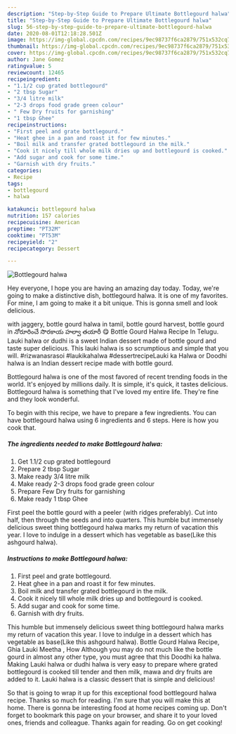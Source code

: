 ```yaml
---
description: "Step-by-Step Guide to Prepare Ultimate Bottlegourd halwa"
title: "Step-by-Step Guide to Prepare Ultimate Bottlegourd halwa"
slug: 56-step-by-step-guide-to-prepare-ultimate-bottlegourd-halwa
date: 2020-08-01T12:18:28.501Z
image: https://img-global.cpcdn.com/recipes/9ec98737f6ca2879/751x532cq70/bottlegourd-halwa-recipe-main-photo.jpg
thumbnail: https://img-global.cpcdn.com/recipes/9ec98737f6ca2879/751x532cq70/bottlegourd-halwa-recipe-main-photo.jpg
cover: https://img-global.cpcdn.com/recipes/9ec98737f6ca2879/751x532cq70/bottlegourd-halwa-recipe-main-photo.jpg
author: Jane Gomez
ratingvalue: 5
reviewcount: 12465
recipeingredient:
- "1.1/2 cup grated bottlegourd"
- "2 tbsp Sugar"
- "3/4 litre milk"
- "2-3 drops food grade green colour"
- " Few Dry fruits for garnishing"
- "1 tbsp Ghee"
recipeinstructions:
- "First peel and grate bottlegourd."
- "Heat ghee in a pan and roast it for few minutes."
- "Boil milk and transfer grated bottlegourd in the milk."
- "Cook it nicely till whole milk dries up and bottlegourd is cooked."
- "Add sugar and cook for some time."
- "Garnish with dry fruits."
categories:
- Recipe
tags:
- bottlegourd
- halwa

katakunci: bottlegourd halwa 
nutrition: 157 calories
recipecuisine: American
preptime: "PT32M"
cooktime: "PT53M"
recipeyield: "2"
recipecategory: Dessert

---
```



![Bottlegourd halwa](https://img-global.cpcdn.com/recipes/9ec98737f6ca2879/751x532cq70/bottlegourd-halwa-recipe-main-photo.jpg)

Hey everyone, I hope you are having an amazing day today. Today, we're going to make a distinctive dish, bottlegourd halwa. It is one of my favorites. For mine, I am going to make it a bit unique. This is gonna smell and look delicious.

with jaggery, bottle gourd halwa in tamil, bottle gourd harvest, bottle gourd in నోరూరించే సొరకాయ హల్వా తయారీ 😋 Bottle Gourd Halwa Recipe In Telugu. Lauki halwa or dudhi is a sweet Indian dessert made of bottle gourd and taste super delicious. This lauki halwa is so scrumptious and simple that you will. #rizwanasrasoi #laukikahalwa #dessertrecipeLauki ka Halwa or Doodhi halwa is an Indian dessert recipe made with bottle gourd.

Bottlegourd halwa is one of the most favored of recent trending foods in the world. It's enjoyed by millions daily. It is simple, it's quick, it tastes delicious. Bottlegourd halwa is something that I've loved my entire life. They're fine and they look wonderful.


To begin with this recipe, we have to prepare a few ingredients. You can have bottlegourd halwa using 6 ingredients and 6 steps. Here is how you cook that.

<!--inarticleads1-->

##### The ingredients needed to make Bottlegourd halwa:

1. Get 1.1/2 cup grated bottlegourd
1. Prepare 2 tbsp Sugar
1. Make ready 3/4 litre milk
1. Make ready 2-3 drops food grade green colour
1. Prepare  Few Dry fruits for garnishing
1. Make ready 1 tbsp Ghee


First peel the bottle gourd with a peeler (with ridges preferably). Cut into half, then through the seeds and into quarters. This humble but immensely delicious sweet thing bottlegourd halwa marks my return of vacation this year. I love to indulge in a dessert which has vegetable as base(Like this ashgourd halwa). 

<!--inarticleads2-->

##### Instructions to make Bottlegourd halwa:

1. First peel and grate bottlegourd.
1. Heat ghee in a pan and roast it for few minutes.
1. Boil milk and transfer grated bottlegourd in the milk.
1. Cook it nicely till whole milk dries up and bottlegourd is cooked.
1. Add sugar and cook for some time.
1. Garnish with dry fruits.


This humble but immensely delicious sweet thing bottlegourd halwa marks my return of vacation this year. I love to indulge in a dessert which has vegetable as base(Like this ashgourd halwa). Bottle Gourd Halwa Recipe, Ghia Lauki Meetha , How Although you may do not much like the bottle gourd in almost any other type, you must agree that this Doodhi ka halwa. Making Lauki halwa or dudhi halwa is very easy to prepare where grated bottlegourd is cooked till tender and then milk, mawa and dry fruits are added to it. Lauki halwa is a classic dessert that is simple and delicious! 

So that is going to wrap it up for this exceptional food bottlegourd halwa recipe. Thanks so much for reading. I'm sure that you will make this at home. There is gonna be interesting food at home recipes coming up. Don't forget to bookmark this page on your browser, and share it to your loved ones, friends and colleague. Thanks again for reading. Go on get cooking!
